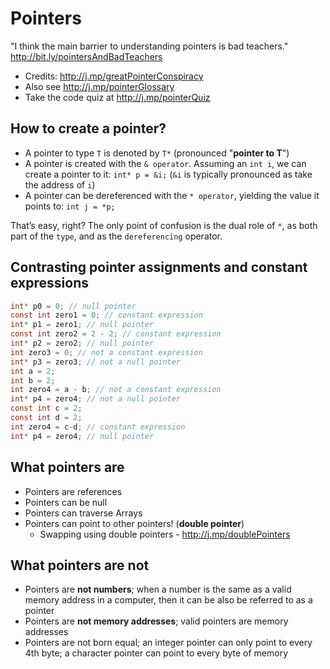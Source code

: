 

# Pointers

"I think the main barrier to understanding pointers is bad teachers." http://bit.ly/pointersAndBadTeachers

- Credits: http://j.mp/greatPointerConspiracy  
- Also see http://j.mp/pointerGlossary 
- Take the code quiz at http://j.mp/pointerQuiz

## How to create a pointer? 

- A pointer to type `T` is denoted by `T*` (pronounced "**pointer to T**")
- A pointer is created with the `& operator`. Assuming an `int i`, we can create a pointer to it: `int* p = &i;` (`&i` is typically pronounced as take the address of `i`)
- A pointer can be dereferenced with the `* operator`, yielding the value it points to: `int j = *p;`

That’s easy, right? The only point of confusion is the dual role of `*`, as both part of the `type`, and as the `dereferencing` operator. 

## Contrasting pointer assignments and constant expressions

```c
int* p0 = 0; // null pointer
const int zero1 = 0; // constant expression
int* p1 = zero1; // null pointer
const int zero2 = 2 - 2; // constant expression
int* p2 = zero2; // null pointer
int zero3 = 0; // not a constant expression
int* p3 = zero3; // not a null pointer
int a = 2;
int b = 2;
int zero4 = a - b; // not a constant expression
int* p4 = zero4; // not a null pointer
const int c = 2;
const int d = 2;
int zero4 = c-d; // constant expression
int* p4 = zero4; // null pointer
```
## What pointers are

- Pointers are references
- Pointers can be null 
- Pointers can traverse Arrays
- Pointers can point to other pointers! (**double pointer**)
	- Swapping using double pointers -  http://j.mp/doublePointers 

## What pointers are not 

- Pointers are **not numbers**; when a number is the same as a valid memory address in a computer, then it can be also be referred to as a pointer
- Pointers are **not memory addresses**; valid pointers are memory addresses
- Pointers are not born equal; an integer pointer can only point to every 4th byte; a character pointer can point to every byte of memory 


